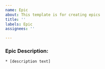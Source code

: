 ```yaml
---
name: Epic
about: This template is for creating epics
title: ''
labels: Epic
assignees: ''

---
```


### Epic Description:

    * [description text]
